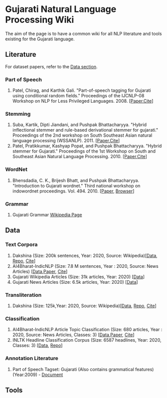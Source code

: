 # Gujarati Natural Language Processing Wiki
The aim of the page is to have a common wiki for all NLP literature and tools existing for the Gujarati language. 


## Literature
For dataset papers, refer to the [Data section](https://github.com/caffeine96/gujarati-nlp-wiki#classification).

### Part of Speech
1. Patel, Chirag, and Karthik Gali. "Part-of-speech tagging for Gujarati using conditional random fields." Proceedings of the IJCNLP-08 Workshop on NLP for Less Privileged Languages. 2008. [[Paper](https://www.aclweb.org/anthology/I08-3019.pdf),[Cite](https://www.aclweb.org/anthology/I08-3019.bib)]

### Stemming
1. Suba, Kartik, Dipti Jiandani, and Pushpak Bhattacharyya. "Hybrid inflectional stemmer and rule-based derivational stemmer for gujarati." Proceedings of the 2nd workshop on South Southeast Asian natural language processing (WSSANLP). 2011. [[Paper](https://www.aclweb.org/anthology/W11-3001.pdf),[Cite](https://www.aclweb.org/anthology/W11-3001.bib)]
2. Patel, Pratikkumar, Kashyap Popat, and Pushpak Bhattacharyya. "Hybrid stemmer for Gujarati." Proceedings of the 1st Workshop on South and Southeast Asian Natural Language Processing. 2010. [[Paper](https://www.aclweb.org/anthology/W10-3607.pdf),[Cite](https://www.aclweb.org/anthology/W10-3607.bib)]

### WordNet
1. Bhensdadia, C. K., Brijesh Bhatt, and Pushpak Bhattacharyya. "Introduction to Gujarati wordnet." Third national workshop on indowordnet proceedings. Vol. 494. 2010. [[Paper](http://www.cfilt.iitb.ac.in/wordnet/webhwn/IndoWordnetPapers/01_iwn_GujaratiWordNet.pdf), [Browser](http://www.cfilt.iitb.ac.in/gujarati/first?langno=1&queryword=boy)]

### Grammar
1. Gujarati Grammar [Wikipedia Page](https://en.wikipedia.org/wiki/Gujarati_grammar)

## Data 
### Text Corpora
1. Dakshina (Size: 200k sentences, Year: 2020, Source: Wikipedia)[[Data](https://github.com/google-research-datasets/dakshina), [Repo](https://github.com/google-research-datasets/dakshina), [Cite](https://www.aclweb.org/anthology/2020.lrec-1.294.bib)]  
2. AI4Bharat-IndicNLP (Size: 7.8 M sentences, Year : 2020, Source: News Articles) [[Data](https://storage.googleapis.com/ai4bharat-public-indic-nlp-corpora/data/monolingual/indicnlp_v1/sentence/gu.txt.gz),[Paper](https://arxiv.org/abs/2005.00085),
[Cite](https://github.com/AI4Bharat/indicnlp_corpus#citing)]
3. Gujarati Wikipedia Articles (Size: 31k articles, Year: 2020) [[Data](https://www.kaggle.com/disisbig/gujarati-wikipedia-articles)]
4. Gujarati News Articles (Size: 6.5k articles, Year: 2020) [[Data](https://www.kaggle.com/disisbig/gujarati-news-dataset)]

### Transliteration
1. Dakshina (Size: 125k,Year: 2020, Source: Wikipedia)[[Data](https://github.com/google-research-datasets/dakshina), [Repo](https://github.com/google-research-datasets/dakshina), [Cite](https://www.aclweb.org/anthology/2020.lrec-1.294.bib)]

### Classification 
1. AI4Bharat-IndicNLP Article Topic Classification  (Size: 680 articles, Year : 2020, Source: News Articles, Classes: 3) [[Data](https://storage.googleapis.com/ai4bharat-public-indic-nlp-corpora/evaluations/classification/indicnlp-news-articles.tgz),[Paper](https://arxiv.org/abs/2005.00085),
[Cite](https://storage.googleapis.com/ai4bharat-public-indic-nlp-corpora/data/monolingual/indicnlp_v1/sentence/gu.txt.gz)]
2. INLTK Headline Classification Corpus  (Size: 6587 headlines, Year: 2020, Classes: 3) [[Data](https://github.com/ai4bharat-indicnlp/indicnlp_corpus#publicly-available-classification-datasets), [Repo](https://github.com/goru001/nlp-for-gujarati)]

### Annotation Literature
1. Part of Speech Tagset: Gujarati (Also contains grammatical features)(Year:2009) - [Document](https://www.ldcil.org/Download/Tagset/LDCIL/5Gujrati.pdf)

## Tools
